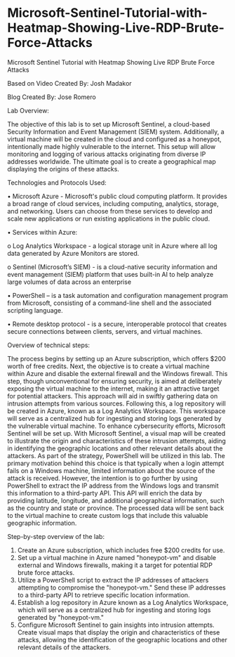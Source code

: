 # Microsoft-Sentinel-Tutorial-with-Heatmap-Showing-Live-RDP-Brute-Force-Attacks
Microsoft Sentinel Tutorial with Heatmap Showing Live RDP Brute Force Attacks

Based on Video Created By: Josh Madakor

Blog Created By: Jose Romero

Lab Overview:

The objective of this lab is to set up Microsoft Sentinel, a cloud-based Security Information and Event Management (SIEM) system. Additionally, a virtual machine will be created in the cloud and configured as a honeypot, intentionally made highly vulnerable to the internet. This setup will allow monitoring and logging of various attacks originating from diverse IP addresses worldwide. The ultimate goal is to create a geographical map displaying the origins of these attacks.

Technologies and Protocols Used:

•	Microsoft Azure - Microsoft's public cloud computing platform. It provides a broad range of cloud services, including computing, analytics, storage, and networking. Users can choose from these services to develop and scale new applications or run existing applications in the public cloud.

•	Services within Azure: 

o	Log Analytics Workspace - a logical storage unit in Azure where all log data generated by Azure Monitors are stored.

o	Sentinel (Microsoft’s SIEM) - is a cloud-native security information and event management (SIEM) platform that uses built-in AI to help analyze large volumes of data across an enterprise

•	PowerShell – is a task automation and configuration management program from Microsoft, consisting of a command-line shell and the associated scripting language.

•	Remote desktop protocol - is a secure, interoperable protocol that creates secure connections between clients, servers, and virtual machines.

Overview of technical steps: 

The process begins by setting up an Azure subscription, which offers $200 worth of free credits. Next, the objective is to create a virtual machine within Azure and disable the external firewall and the Windows firewall. This step, though unconventional for ensuring security, is aimed at deliberately exposing the virtual machine to the internet, making it an attractive target for potential attackers. This approach will aid in swiftly gathering data on intrusion attempts from various sources.
Following this, a log repository will be created in Azure, known as a Log Analytics Workspace. This workspace will serve as a centralized hub for ingesting and storing logs generated by the vulnerable virtual machine. To enhance cybersecurity efforts, Microsoft Sentinel will be set up. With Microsoft Sentinel, a visual map will be created to illustrate the origin and characteristics of these intrusion attempts, aiding in identifying the geographic locations and other relevant details about the attackers.
As part of the strategy, PowerShell will be utilized in this lab. The primary motivation behind this choice is that typically when a login attempt fails on a Windows machine, limited information about the source of the attack is received. However, the intention is to go further by using PowerShell to extract the IP address from the Windows logs and transmit this information to a third-party API. This API will enrich the data by providing latitude, longitude, and additional geographical information, such as the country and state or province. The processed data will be sent back to the virtual machine to create custom logs that include this valuable geographic information.


Step-by-step overview of the lab:

1.	Create an Azure subscription, which includes free $200 credits for use.
2.	Set up a virtual machine in Azure named "honeypot-vm" and disable external and Windows firewalls, making it a target for potential RDP brute force attacks.
3.	Utilize a PowerShell script to extract the IP addresses of attackers attempting to compromise the "honeypot-vm." Send these IP addresses to a third-party API to retrieve specific location information.
4.	Establish a log repository in Azure known as a Log Analytics Workspace, which will serve as a centralized hub for ingesting and storing logs generated by "honeypot-vm."
5.	Configure Microsoft Sentinel to gain insights into intrusion attempts. Create visual maps that display the origin and characteristics of these attacks, allowing the identification of the geographic locations and other relevant details of the attackers.
